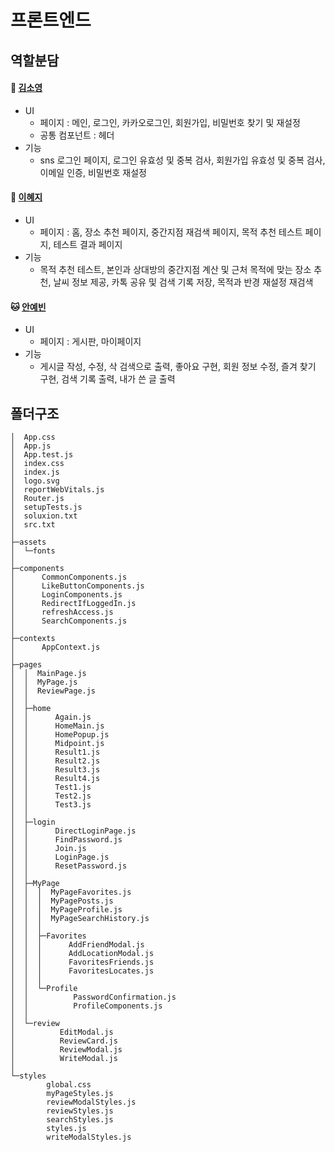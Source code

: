 # 프론트엔드

## 역할분담
#### 🫧 [김소영](https://github.com/soyoung2118)
* UI
  * 페이지 : 메인, 로그인, 카카오로그인, 회원가입, 비밀번호 찾기 및 재설정
  * 공통 컴포넌트 : 헤더
* 기능
  * sns 로그인 페이지, 로그인 유효성 및 중복 검사, 회원가입 유효성 및 중복 검사, 이메일 인증, 비밀번호 재설정

#### 🎀 [이혜지](https://github.com/haejee0514) 
* UI
  * 페이지 : 홈, 장소 추천 페이지, 중간지점 재검색 페이지, 목적 추천 테스트 페이지, 테스트 결과 페이지
* 기능
  * 목적 추천 테스트, 본인과 상대방의 중간지점 계산 및 근처 목적에 맞는 장소 추천, 날씨 정보 제공, 카톡 공유 및 검색 기록 저장, 목적과 반경 재설정 재검색

#### 🐱 [안예빈](https://github.com/YeBin0711)
* UI
  * 페이지 : 게시판, 마이페이지
* 기능
  * 게시글 작성, 수정, 삭 검색으로 출력, 좋아요 구현, 회원 정보 수정, 즐겨 찾기 구현, 검색 기록 출력, 내가 쓴 글 출력
  
## 폴더구조
``` 
│  App.css
│  App.js
│  App.test.js
│  index.css
│  index.js
│  logo.svg
│  reportWebVitals.js
│  Router.js
│  setupTests.js
│  soluxion.txt
│  src.txt
│  
├─assets
│  └─fonts
│          
├─components
│      CommonComponents.js
│      LikeButtonComponents.js
│      LoginComponents.js
│      RedirectIfLoggedIn.js
│      refreshAccess.js
│      SearchComponents.js
│      
├─contexts
│      AppContext.js
│      
├─pages
│  │  MainPage.js
│  │  MyPage.js
│  │  ReviewPage.js
│  │  
│  ├─home
│  │      Again.js
│  │      HomeMain.js
│  │      HomePopup.js
│  │      Midpoint.js
│  │      Result1.js
│  │      Result2.js
│  │      Result3.js
│  │      Result4.js
│  │      Test1.js
│  │      Test2.js
│  │      Test3.js
│  │      
│  ├─login
│  │      DirectLoginPage.js
│  │      FindPassword.js
│  │      Join.js
│  │      LoginPage.js
│  │      ResetPassword.js
│  │      
│  ├─MyPage
│  │  │  MyPageFavorites.js
│  │  │  MyPagePosts.js
│  │  │  MyPageProfile.js
│  │  │  MyPageSearchHistory.js
│  │  │  
│  │  ├─Favorites
│  │  │      AddFriendModal.js
│  │  │      AddLocationModal.js
│  │  │      FavoritesFriends.js
│  │  │      FavoritesLocates.js
│  │  │      
│  │  └─Profile
│  │          PasswordConfirmation.js
│  │          ProfileComponents.js
│  │          
│  └─review
│          EditModal.js
│          ReviewCard.js
│          ReviewModal.js
│          WriteModal.js
│          
└─styles
        global.css
        myPageStyles.js
        reviewModalStyles.js
        reviewStyles.js
        searchStyles.js
        styles.js
        writeModalStyles.js

```
